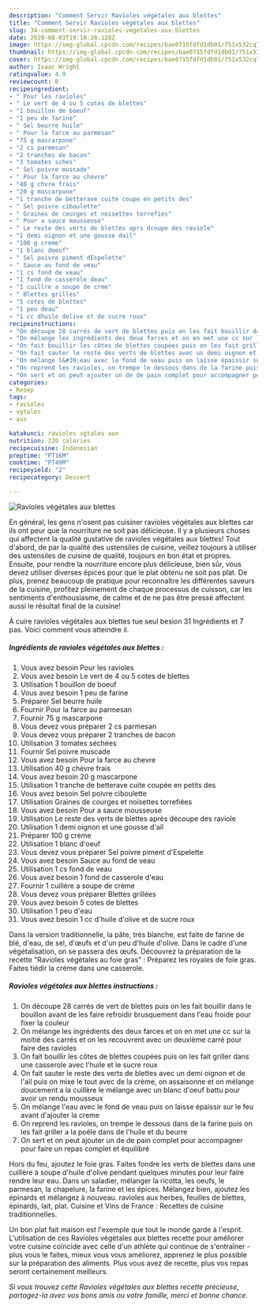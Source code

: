 ```yaml
---
description: "Comment Servir Ravioles végétales aux blettes"
title: "Comment Servir Ravioles végétales aux blettes"
slug: 34-comment-servir-ravioles-vegetales-aux-blettes
date: 2020-08-03T19:10:20.128Z
image: https://img-global.cpcdn.com/recipes/bae0715fdfd1db01/751x532cq70/ravioles-vegetales-aux-blettes-photo-principale-de-la-recette.jpg
thumbnail: https://img-global.cpcdn.com/recipes/bae0715fdfd1db01/751x532cq70/ravioles-vegetales-aux-blettes-photo-principale-de-la-recette.jpg
cover: https://img-global.cpcdn.com/recipes/bae0715fdfd1db01/751x532cq70/ravioles-vegetales-aux-blettes-photo-principale-de-la-recette.jpg
author: Isaac Wright
ratingvalue: 4.9
reviewcount: 8
recipeingredient:
- " Pour les ravioles"
- " Le vert de 4 ou 5 cotes de blettes"
- "1 bouillon de boeuf"
- "1 peu de farine"
- " Sel beurre huile"
- " Pour la farce au parmesan"
- "75 g mascarpone"
- "2 cs parmesan"
- "2 tranches de bacon"
- "3 tomates sches"
- " Sel poivre muscade"
- " Pour la farce au chevre"
- "40 g chvre frais"
- "20 g mascarpone"
- "1 tranche de betterave cuite coupe en petits des"
- " Sel poivre ciboulette"
- " Graines de courges et noisettes torrefies"
- " Pour a sauce mousseuse"
- " Le reste des verts de blettes aprs dcoupe des raviole"
- "1 demi oignon et une gousse dail"
- "100 g creme"
- "1 blanc doeuf"
- " Sel poivre piment dEspelette"
- " Sauce au fond de veau"
- "1 cs fond de veau"
- "1 fond de casserole deau"
- "1 cuillre a soupe de crme"
- " Blettes grilles"
- "5 cotes de blettes"
- "1 peu deau"
- "1 cc dhuile dolive et de sucre roux"
recipeinstructions:
- "On découpe 28 carrés de vert de blettes puis on les fait bouillir dans le bouillon avant de les faire refroidir brusquement dans l&#39;eau froide pour fixer la couleur"
- "On mélange les ingrédients des deux farces et on en met une cc sur la moitié des carrés et on les recouvrent avec un deuxième carré pour faire des ravioles"
- "On fait bouillir les côtes de blettes coupées puis on les fait griller dans une casserole avec l&#39;huile et le sucre roux"
- "On fait sauter le reste des verts de blettes avec un demi oignon et de l&#39;ail puis on mixe le tout avec de la crème, on assaisonne et on mélange doucement a la cuillère le mélange avec un blanc d&#39;oeuf battu pour avoir un rendu mousseux"
- "On mélange l&#39;eau avec le fond de veau puis on laisse épaissir sur le feu avant d&#39;ajouter la creme"
- "On reprend les ravioles, on trempe le dessous dans de la farine puis on les fait griller a la poêle dans de l&#39;huile et du beurre"
- "On sert et on peut ajouter un de de pain complet pour accompagner pour faire un repas complet et équilibré"
categories:
- Resep
tags:
- ravioles
- vgtales
- aux

katakunci: ravioles vgtales aux 
nutrition: 220 calories
recipecuisine: Indonesian
preptime: "PT16M"
cooktime: "PT49M"
recipeyield: "2"
recipecategory: Dessert

---
```



![Ravioles végétales aux blettes](https://img-global.cpcdn.com/recipes/bae0715fdfd1db01/751x532cq70/ravioles-vegetales-aux-blettes-photo-principale-de-la-recette.jpg)

En général, les gens n'osent pas cuisiner ravioles végétales aux blettes car ils ont peur que la nourriture ne soit pas délicieuse. Il y a plusieurs choses qui affectent la qualité gustative de ravioles végétales aux blettes! Tout d'abord, de par la qualité des ustensiles de cuisine, veillez toujours à utiliser des ustensiles de cuisine de qualité, toujours en bon état et propres. Ensuite, pour rendre la nourriture encore plus délicieuse, bien sûr, vous devez utiliser diverses épices pour que le plat obtenu ne soit pas plat. De plus, prenez beaucoup de pratique pour reconnaître les différentes saveurs de la cuisine, profitez pleinement de chaque processus de cuisson, car les sentiments d'enthousiasme, de calme et de ne pas être pressé affectent aussi le résultat final de la cuisine!

<!--inarticleads1-->

À cuire ravioles végétales aux blettes tue seul besion 31 Ingrédients et 7 pas. Voici comment vous atteindre il.

##### Ingrédients de ravioles végétales aux blettes :

1. Vous avez besoin  Pour les ravioles
1. Vous avez besoin  Le vert de 4 ou 5 cotes de blettes
1. Utilisation 1 bouillon de boeuf
1. Vous avez besoin 1 peu de farine
1. Préparer  Sel beurre huile
1. Fournir  Pour la farce au parmesan
1. Fournir 75 g mascarpone
1. Vous devez vous préparer 2 cs parmesan
1. Vous devez vous préparer 2 tranches de bacon
1. Utilisation 3 tomates séchées
1. Fournir  Sel poivre muscade
1. Vous avez besoin  Pour la farce au chevre
1. Utilisation 40 g chèvre frais
1. Vous avez besoin 20 g mascarpone
1. Utilisation 1 tranche de betterave cuite coupée en petits des
1. Vous avez besoin  Sel poivre ciboulette
1. Utilisation  Graines de courges et noisettes torrefiées
1. Vous avez besoin  Pour a sauce mousseuse
1. Utilisation  Le reste des verts de blettes après découpe des raviole
1. Utilisation 1 demi oignon et une gousse d&#39;ail
1. Préparer 100 g creme
1. Utilisation 1 blanc d&#39;oeuf
1. Vous devez vous préparer  Sel poivre piment d&#39;Espelette
1. Vous avez besoin  Sauce au fond de veau
1. Utilisation 1 cs fond de veau
1. Vous avez besoin 1 fond de casserole d&#39;eau
1. Fournir 1 cuillère a soupe de crème
1. Vous devez vous préparer  Blettes grillées
1. Vous avez besoin 5 cotes de blettes
1. Utilisation 1 peu d&#39;eau
1. Vous avez besoin 1 cc d&#39;huile d&#39;olive et de sucre roux


Dans la version traditionnelle, la pâte, très blanche, est faite de farine de blé, d&#39;eau, de sel, d&#39;œufs et d&#39;un peu d&#39;huile d&#39;olive. Dans le cadre d&#39;une végétalisation, on se passera des œufs. Découvrez la préparation de la recette &#34;Ravioles végétales au foie gras&#34; : Préparez les royales de foie gras. Faites tiédir la crème dans une casserole. 

<!--inarticleads2-->

##### Ravioles végétales aux blettes instructions :

1. On découpe 28 carrés de vert de blettes puis on les fait bouillir dans le bouillon avant de les faire refroidir brusquement dans l&#39;eau froide pour fixer la couleur
1. On mélange les ingrédients des deux farces et on en met une cc sur la moitié des carrés et on les recouvrent avec un deuxième carré pour faire des ravioles
1. On fait bouillir les côtes de blettes coupées puis on les fait griller dans une casserole avec l&#39;huile et le sucre roux
1. On fait sauter le reste des verts de blettes avec un demi oignon et de l&#39;ail puis on mixe le tout avec de la crème, on assaisonne et on mélange doucement a la cuillère le mélange avec un blanc d&#39;oeuf battu pour avoir un rendu mousseux
1. On mélange l&#39;eau avec le fond de veau puis on laisse épaissir sur le feu avant d&#39;ajouter la creme
1. On reprend les ravioles, on trempe le dessous dans de la farine puis on les fait griller a la poêle dans de l&#39;huile et du beurre
1. On sert et on peut ajouter un de de pain complet pour accompagner pour faire un repas complet et équilibré


Hors du feu, ajoutez le foie gras. Faites fondre les verts de blettes dans une cuillère à soupe d&#39;huile d&#39;olive pendant quelques minutes pour leur faire rendre leur eau. Dans un saladier, mélanger la ricotta, les oeufs, le parmesan, la chapelure, la farine et les épices. Mélangez bien, ajoutez les épinards et mélangez à nouveau. ravioles aux herbes, feuilles de blettes, épinards, lait, plat. Cuisine et Vins de France : Recettes de cuisine traditionnelles. 

<!--inarticleads1-->

<p>
Un bon plat fait maison est l'exemple que tout le monde garde à l'esprit. L'utilisation de ces Ravioles végétales aux blettes recette pour améliorer votre cuisine coïncide avec celle d'un athlète qui continue de s'entraîner - plus vous le faites, mieux vous vous améliorez, apprenez le plus possible sur la préparation des aliments. Plus vous avez de recette, plus vos repas seront certainement meilleurs.
</p>

<p>
<i>Si vous trouvez cette Ravioles végétales aux blettes recette précieuse, partagez-la avec vos bons amis ou votre famille, merci et bonne chance.</i>
</p>
